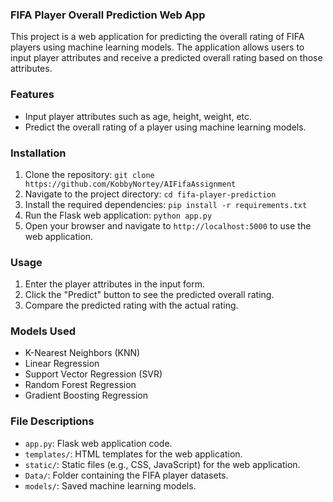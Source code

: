 ### FIFA Player Overall Prediction Web App

This project is a web application for predicting the overall rating of FIFA players using machine learning models. The application allows users to input player attributes and receive a predicted overall rating based on those attributes.

### Features

- Input player attributes such as age, height, weight, etc.
- Predict the overall rating of a player using machine learning models.

### Installation

1. Clone the repository: `git clone https://github.com/KobbyNortey/AIFifaAssignment`
2. Navigate to the project directory: `cd fifa-player-prediction`
3. Install the required dependencies: `pip install -r requirements.txt`
4. Run the Flask web application: `python app.py`
5. Open your browser and navigate to `http://localhost:5000` to use the web application.

### Usage

1. Enter the player attributes in the input form.
2. Click the "Predict" button to see the predicted overall rating.
3. Compare the predicted rating with the actual rating.

### Models Used

- K-Nearest Neighbors (KNN)
- Linear Regression
- Support Vector Regression (SVR)
- Random Forest Regression
- Gradient Boosting Regression

### File Descriptions

- `app.py`: Flask web application code.
- `templates/`: HTML templates for the web application.
- `static/`: Static files (e.g., CSS, JavaScript) for the web application.
- `Data/`: Folder containing the FIFA player datasets.
- `models/`: Saved machine learning models.
